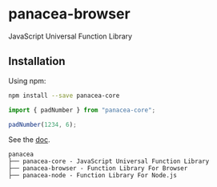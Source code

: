 # panacea-browser

JavaScript Universal Function Library

## Installation

Using npm:

```sh
npm install --save panacea-core
```

```js
import { padNumber } from "panacea-core";

padNumber(1234, 6);
```

See the [doc](https://changjunhao.github.io/panacea/modules/panacea_core.html).

```
panacea
├── panacea-core - JavaScript Universal Function Library
├── panacea-browser - Function Library For Browser
├── panacea-node - Function Library For Node.js
```
